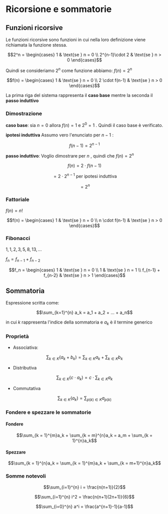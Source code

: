 ﻿# Ricorsione e sommatorie

## Funzioni ricorsive

Le funzioni ricorsive sono funzioni in cui nella loro definizione viene richiamata la funzione stessa.

$$2^n = \begin{cases}
1 & \text{se } n = 0 \\
2^{n-1}\cdot 2 & \text{se } n > 0
\end{cases}$$

Quindi se consideriamo $2^n$ come funzione abbiamo: $f(n) = 2^n$

$$f(n) = \begin{cases}
1 & \text{se } n = 0 \\
2 \cdot f(n-1) & \text{se } n > 0
\end{cases}$$

La prima riga del sistema rappresenta il **caso base** mentre la seconda il **passo induttivo**

### Dimostrazione

**caso base**: sia $n = 0$ allora $f(n) = 1$ e $2^0 = 1$ . Quindi il caso base è verificato.

**ipotesi induttiva** Assumo vero l'enunciato per $n - 1$ :

$$f(n-1) = 2^{n-1}$$

**passo induttivo**: Voglio dimostrare per $n$ , quindi che $f(n) = 2^n$ 

$$f(n) = 2 \cdot f(n-1)$$

$$= 2 \cdot2^{n-1} \text{ per ipotesi induttiva}$$

$$= 2^n$$

### Fattoriale

$f(n) = n!$

$$f(n) = \begin{cases}
1 & \text{se } n = 0 \\
n \cdot f(n-1) & \text{se } n > 0
\end{cases}$$

### Fibonacci

$1,1,2,3,5,8,13,...$

$f_n = f_{n-1} + f_{n-2}$

$$f_n = \begin{cases}
1 & \text{se } n = 0 \\
1 & \text{se } n = 1 \\
f_{n-1} + f_{n-2} & \text{se } n > 1
\end{cases}$$


## Sommatoria

Espressione scritta come:

$$\sum_{k=1}^{n} a_k = a_1 + a_2 + ... + a_n$$

in cui $k$ rappresenta l'indice della sommatoria e $a_k$ è il termine generico

### Proprietà

- Associativa:

$$\sum_{k \in K}(a_k + b_k) = \sum_{k\in K}a_k + \sum_{k\in K}b_k$$

- Distributiva

$$\sum_{k\in K}(c \cdot a_k) = c \cdot \sum_{k\in K}a_k$$

- Commutativa

$$\sum_{k\in K}(a_k) =  \sum_{p(k) \in K}a_{p(k)}$$

### Fondere e spezzare le sommatorie

#### Fondere 

$$\sum_{k = 1}^{m}a_k + \sum_{k = m}^{n}a_k = a_m + \sum_{k = 1}^{n}a_k$$

#### Spezzare

$$\sum_{k = 1}^{n}a_k =  \sum_{k = 1}^{m}a_k + \sum_{k = m+1}^{n}a_k$$

### Somme notevoli

$$\sum_{i=1}^{n} i = \frac{n(n+1)}{2}$$

$$\sum_{i=1}^{n} i^2 = \frac{n(n+1)(2n+1)}{6}$$

$$\sum_{i=0}^{n} a^i = \frac{a^{n+1}-1}{a-1}$$
